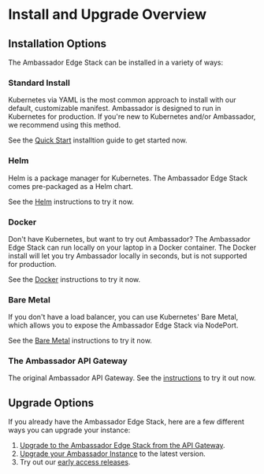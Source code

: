 # Install and Upgrade Overview

## Installation Options

The Ambassador Edge Stack can be installed in a variety of ways:

### Standard Install

Kubernetes via YAML is the most common approach to install with our default, customizable manifest. Ambassador is designed to run in Kubernetes for production. If you're new to Kubernetes and/or Ambassador, we recommend using this method.

See the [Quick Start](../../user-guide/getting-started) installtion guide to get started now.

### Helm

Helm is a package manager for Kubernetes. The Ambassador Edge Stack comes pre-packaged as a Helm chart.

See the [Helm](../../user-guide/helm) instructions to try it now.

### Docker

Don't have Kubernetes, but want to try out Ambassador? The Ambassador Edge Stack can run locally on your laptop in a Docker container. The Docker install will let you try Ambassador locally in seconds, but is not supported for production.

See the [Docker](../../about/quickstart) instructions to try it now.

### Bare Metal

If you don't have a load balancer, you can use Kubernetes' Bare Metal, which allows you to expose the Ambassador Edge Stack via NodePort. 

See the [Bare Metal](../../user-guide/bare-metal) instructions to try it now.

### The Ambassador API Gateway

The original Ambassador API Gateway. See the [instructions](../../user-guide/install-ambassador-oss) to try it out now.

## Upgrade Options

If you already have the Ambassador Edge Stack, here are a few different ways you can upgrade your instance:

1. [Upgrade to the Ambassador Edge Stack from the API Gateway](../../user-guide/upgrade-to-edge-stack).
2. [Upgrade your Ambassador Instance](../reference/upgrading) to the latest version.
3. Try out our [early access releases](../../user-guide/early-access).

